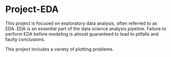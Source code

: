 # Project-EDA

This project is focused on exploratory data analysis, often referred to as EDA. EDA is an essential part of the data science analysis pipeline. Failure to perform EDA before modeling is almost guaranteed to lead to pitfalls and faulty conclusions. 

This project includes a variety of plotting problems. 
